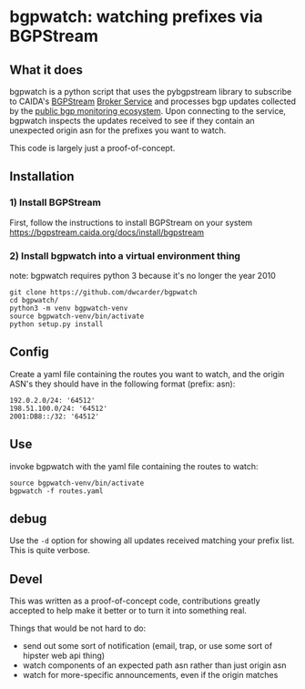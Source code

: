 # bgpwatch: watching prefixes via BGPStream

## What it does
bgpwatch is a python script that uses the pybgpstream library to subscribe to CAIDA's [BGPStream](https://bgpstream.caida.org/) [Broker Service](https://bgpstream.caida.org/docs/api/broker) and processes bgp updates collected by the [public bgp monitoring ecosystem](https://bgpstream.caida.org/data).
Upon connecting to the service, bgpwatch inspects the updates received to see if they contain an unexpected origin asn for the prefixes you want to watch.

This code is largely just a proof-of-concept.

## Installation

### 1) Install BGPStream
First, follow the instructions to install BGPStream on your system
https://bgpstream.caida.org/docs/install/bgpstream

### 2) Install bgpwatch into a virtual environment thing
note: bgpwatch requires python 3 because it's no longer the year 2010

    git clone https://github.com/dwcarder/bgpwatch
    cd bgpwatch/
    python3 -m venv bgpwatch-venv
    source bgpwatch-venv/bin/activate
    python setup.py install

## Config
Create a yaml file containing the routes you want to watch, and the origin ASN's they should have in the following format (prefix: asn):

    192.0.2.0/24: '64512'
    198.51.100.0/24: '64512'
    2001:DB8::/32: '64512'

## Use

invoke bgpwatch with the yaml file containing the routes to watch:

    source bgpwatch-venv/bin/activate
    bgpwatch -f routes.yaml

## debug

Use the `-d` option for showing all updates received matching your prefix list.
This is quite verbose.

## Devel

This was written as a proof-of-concept code, contributions greatly accepted to help make it better or to turn it into something real.

Things that would be not hard to do:
 - send out some sort of notification (email, trap, or use some sort of hipster web api thing)
 - watch components of an expected path asn rather than just origin asn
 - watch for more-specific announcements, even if the origin matches

